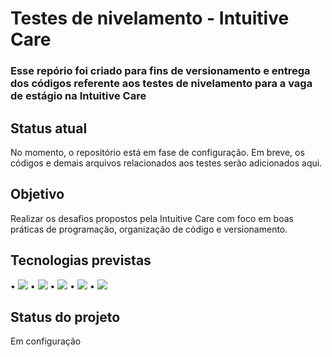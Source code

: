 # Testes de nivelamento - Intuitive Care
### Esse repório foi criado para fins de versionamento e entrega dos códigos referente aos testes de nivelamento para a vaga de estágio na Intuitive Care

## Status atual

No momento, o repositório está em fase de configuração. Em breve, os códigos e demais arquivos relacionados aos testes serão adicionados aqui.

## Objetivo

Realizar os desafios propostos pela Intuitive Care com foco em boas práticas de programação, organização de código e versionamento.

## Tecnologias previstas

• <img src="{https://img.shields.io/badge/Python-FFD43B?style=for-the-badge&logo=python&logoColor=blue}" />
• <img src="{https://img.shields.io/badge/MySQL-005C84?style=for-the-badge&logo=mysql&logoColor=white}" />
• <img src="{https://img.shields.io/badge/JavaScript-323330?style=for-the-badge&logo=javascript&logoColor=F7DF1E}" />
• <img src="{https://img.shields.io/badge/GIT-E44C30?style=for-the-badge&logo=git&logoColor=white}" />
• <img src="{https://img.shields.io/badge/GitHub-100000?style=for-the-badge&logo=github&logoColor=white}" />

## Status do projeto

Em configuração
